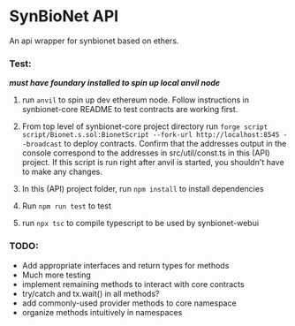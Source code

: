 # SynBioNet API

An api wrapper for synbionet based on ethers.

### Test:

**_must have foundary installed to spin up local anvil node_**

1. run `anvil` to spin up dev ethereum node. Follow instructions in synbionet-core README to test contracts are working first.

2. From top level of synbionet-core project directory run `forge script script/Bionet.s.sol:BionetScript --fork-url http://localhost:8545 --broadcast` to deploy contracts. Confirm that the addresses output in the console correspond to the addresses in src/util/const.ts in this (API) project. If this script is run right after anvil is started, you shouldn't have to make any changes.

3. In this (API) project folder, run `npm install` to install dependencies

4. Run `npm run test` to test

5. run `npx tsc` to compile typescript to be used by synbionet-webui

### TODO:

- Add appropriate interfaces and return types for methods
- Much more testing
- implement remaining methods to interact with core contracts
- try/catch and tx.wait() in all methods?
- add commonly-used provider methods to core namespace
- organize methods intuitively in namespaces
